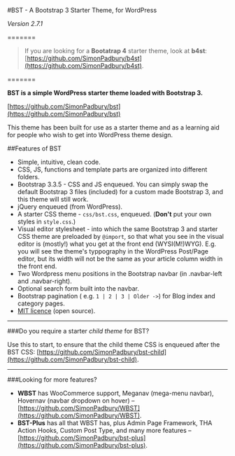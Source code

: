 #BST - A Bootstrap 3 Starter Theme, for WordPress

*Version 2.7.1*

=======

> If you are looking for a **Bootatrap 4** starter theme, look at **b4st**: [https://github.com/SimonPadbury/b4st](https://github.com/SimonPadbury/b4st).

=======

**BST is a simple WordPress starter theme loaded with Bootstrap 3.**

[https://github.com/SimonPadbury/bst](https://github.com/SimonPadbury/bst)

This theme has been built for use as a starter theme and as a learning aid for people who wish to get into WordPress theme design.

##Features of BST

* Simple, intuitive, clean code.
* CSS, JS, functions and template parts are organized into different folders.
* Bootstrap 3.3.5 - CSS and JS enqueued. You can simply swap the default Bootstrap 3 files (included) for a custom made Bootstrap 3, and this theme will still work.
* jQuery enqueued (from WordPress).
* A starter CSS theme - `css/bst.css`, enqueued. (**Don't** put your own styles in `style.css`.)
* Visual editor stylesheet - into which the same Bootstrap 3 and starter CSS theme are preloaded by `@import`, so that what you see in the visual editor is (mostly!) what you get at the front end (WYSI(M!)WYG). E.g. you will see the theme's typpography in the WordPress Post/Page editor, but its width will not be the same as your article column width in the front end.
* Two Wordpress menu positions in the Bootstrap navbar (in .navbar-left and .navbar-right).
* Optional search form built into the navbar.
* Bootstrap pagination ( e.g. ` 1 | 2 | 3 | Older -> `) for Blog index and category pages.
* [MIT licence](http://opensource.org/licenses/MIT) (open source).

-----

###Do you require a starter *child theme* for BST? 

Use this to start, to ensure that the child theme CSS is enqueued after the BST CSS: 
[https://github.com/SimonPadbury/bst-child](https://github.com/SimonPadbury/bst-child).

-----

###Looking for more features?

* **WBST** has WooCommerce support, Meganav (mega-menu navbar), Hovernav (navbar dropdown on hover) – [https://github.com/SimonPadbury/WBST](https://github.com/SimonPadbury/WBST).
* **BST-Plus** has all that WBST has, plus Admin Page Framework, THA Action Hooks, Custom Post Type, and many more features – [https://github.com/SimonPadbury/bst-plus](https://github.com/SimonPadbury/bst-plus).
